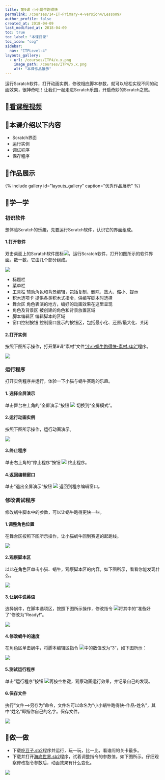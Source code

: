 ```yaml
---
title: 第9课 小小蜗牛跑得快
permalink: /courses/14-IT-Primary-4-version4/Lesson9/
author_profile: false
created_at: 2018-04-09
last_modified_at: 2018-04-09
toc: true
toc_label: "本课目录"
toc_icon: "cog"
sidebar:
  nav: "ITPLevel-4"
layouts_gallery:
  - url: /courses/ITP4/x.x.png
    image_path: /courses/ITP4/x.x.png
    alt: "本课作品展示"
---
```


运行Scratch软件，打开动画实例，修改相应脚本参数，就可以轻松实现不同的动画效果，很神奇吧！让我们一起走进Scratch乐园，开启奇妙的Scratch之旅。

## :cinema:[看课程视频](http://study.163.com)
## :mega:本课介绍以下内容
- Scratch界面
- 运行实例
- 调试程序
- 保存程序
## :rainbow:作品展示
{% include gallery id="layouts_gallery" caption="优秀作品展示" %}
## :electric_plug:学一学
### 初识软件
想体验Scratch的乐趣，先要运行Scratch软件，认识它的界面组成。
#### 1.打开软件
双击桌面上的Scratch软件图标![](/courses/ITP4/AppIcon32.png)，运行Scratch软件，打开如图所示的软件界面。数一数，它由几个部分组成。

![](/courses/ITP4/9.1.png)

- 标题栏
- 菜单栏
- 工具栏
辅助角色和背景编辑，包括复制、删除、放大、缩小、提示
- 积木选项卡
提供各类积木式指令，供编写脚本时选择
- 舞台区
角色表演的地方，编好的动画效果在这里呈现
- 角色及背景区
被创建的角色和背景放置区域
- 脚本编辑区
编辑脚本的区域
- 窗口控制按钮
控制窗口显示的按钮区，包括最小化、还原/最大化、关闭

#### 2.打开实例
按照下图所示操作，打开第9课“素材”文件[“小小蜗牛跑得快-素材.sb2”](/courses/ITP4/小小蜗牛跑得快-素材.sb2)程序。

![](/courses/ITP4/9.2.png)

### 运行程序
打开实例程序并运行，体验一下小猫与蜗牛赛跑的乐趣。
#### 1. 选择全屏演示
单击舞台左上角的“全屏演示”按钮
![](/courses/ITP4/9.2.1.png)
切换到“全屏模式”。
#### 2.运行动画实例
按照下图所示操作，运行动画演示。

![](/courses/ITP4/9.3.png)

#### 3.终止程序
单击右上角的“停止程序”按钮
![](/courses/ITP4/9.3.1.png)
终止程序。
#### 4.返回编辑窗口
单击“退出全屏演示”按钮
![](/courses/ITP4/9.3.2.png)
返回到程序编辑窗口。
### 修改调试程序
修改蜗牛脚本中的参数，可以让蜗牛跑得更快一些。
#### 1.调整角色位置
在舞台区按照下图所示操作，让小猫蜗牛回到赛道的起跑线。

![](/courses/ITP4/9.4.png)
#### 2.观察脚本区
以此在角色区单击小猫、蜗牛，观察脚本区的内容，如下图所示，看看你能发现什么。

![](/courses/ITP4/9.5.png)
#### 3.让蜗牛说英语
选择蜗牛，在脚本选项区，按照下图所示操作，修改指令
![](/courses/ITP4/9.5.1.png)将其中的“准备好了”修改为“Ready!”。

![](/courses/ITP4/9.6.png)
#### 4.修改蜗牛的速度
在角色区单击蜗牛，将脚本编辑区指令
![](/courses/ITP4/9.6.1.png)中的数值改为“3”，如下图所示：


![](/courses/ITP4/9.7.png)
#### 5.测试运行程序
单击“运行程序”按钮
![](/courses/ITP4/9.7.1.png)再按空格键，观察动画运行效果，并记录自己的发现。
#### 6.保存文件
执行“文件——>另存为”命令，文件名可以命名为“小小蜗牛跑得快-作品-姓名”，其中“姓名”即指你自己的名字。保存文件。

![](/courses/ITP4/9.8.png)

## :pencil:做一做
- 下载[吃豆子.sb2](/courses/ITP4/吃豆子-素才.sb2)程序并运行，玩一玩，比一比，看谁闯的关卡最多。
- 下载并打开[海底世界.sb2](/courses/ITP4/海底世界-素材.sb2)程序，试着调整指令的参数值，如下图所示。仔细观察修改指令参数后，动画效果有什么变化。

![](/courses/ITP4/9.9.png)
